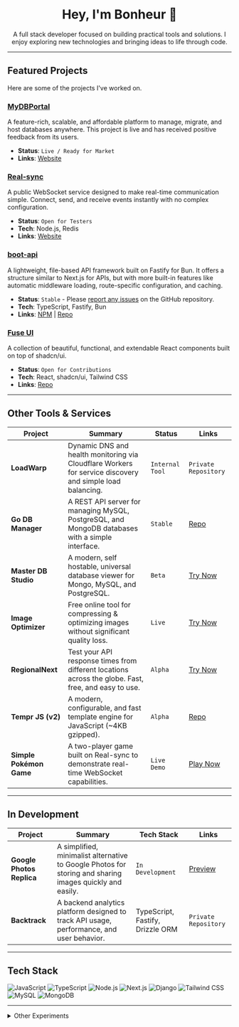 <h1 align="center">Hey, I'm Bonheur 👋</h1>

<p align="center">
  A full stack developer focused on building practical tools and solutions. I enjoy exploring new technologies and bringing ideas to life through code.
</p>

---

## Featured Projects

Here are some of the projects I've worked on.

### [MyDBPortal](https://mydbportal.com/)
A feature-rich, scalable, and affordable platform to manage, migrate, and host databases anywhere. This project is live and has received positive feedback from its users.
* **Status**: `Live / Ready for Market`
* **Links**: [Website](https://mydbportal.com/)

### [Real-sync](https://real-sync.vercel.app/)
A public WebSocket service designed to make real-time communication simple. Connect, send, and receive events instantly with no complex configuration.
* **Status**: `Open for Testers`
* **Tech**: Node.js, Redis
* **Links**: [Website](https://real-sync.vercel.app/)

### [boot-api](https://www.npmjs.com/package/boot-api)
A lightweight, file-based API framework built on Fastify for Bun. It offers a structure similar to Next.js for APIs, but with more built-in features like automatic middleware loading, route-specific configuration, and caching.
* **Status**: `Stable` - Please [report any issues](https://github.com/bonheur15/boot-api/issues) on the GitHub repository.
* **Tech**: TypeScript, Fastify, Bun
* **Links**: [NPM](https://www.npmjs.com/package/boot-api) | [Repo](https://github.com/bonheur15/boot-api)

### [Fuse UI](https://github.com/bonheur15/fuse-ui)
A collection of beautiful, functional, and extendable React components built on top of shadcn/ui.
* **Status**: `Open for Contributions`
* **Tech**: React, shadcn/ui, Tailwind CSS
* **Links**: [Repo](https://github.com/bonheur15/fuse-ui)

---

## Other Tools & Services

| Project                 | Summary                                                                                                 | Status                     | Links                                                                                             |
| ----------------------- | ------------------------------------------------------------------------------------------------------- | -------------------------- | ------------------------------------------------------------------------------------------------- |
| **LoadWarp** | Dynamic DNS and health monitoring via Cloudflare Workers for service discovery and simple load balancing. | `Internal Tool`            | `Private Repository`                                                                              |
| **Go DB Manager** | A REST API server for managing MySQL, PostgreSQL, and MongoDB databases with a simple interface.          | `Stable`                   | [Repo](https://github.com/bonheur15/go-db-manager)                                                  |
| **Master DB Studio** | A modern, self hostable, universal database viewer for Mongo, MySQL, and PostgreSQL.                    | `Beta`                     | [Try Now](https://master-db-studio.vercel.app/)                                                   |
| **Image Optimizer** | Free online tool for compressing & optimizing images without significant quality loss.                  | `Live`                     | [Try Now](https://image-munch.hubfiy.space/)                                                      |
| **RegionalNext** | Test your API response times from different locations across the globe. Fast, free, and easy to use.    | `Alpha`                    | [Try Now](https://regionalnext.vercel.app/)                                                       |
| **Tempr JS (v2)** | A modern, configurable, and fast template engine for JavaScript (~4KB gzipped).                         | `Alpha`                    | [Repo](https://github.com/bonheur15/TemprJs)                                                      |
| **Simple Pokémon Game** | A two-player game built on Real-sync to demonstrate real-time WebSocket capabilities.                   | `Live Demo`                | [Play Now](https://simple-pokemon-preview.vercel.app/game)                                        |

---

## In Development

| Project                 | Summary                                                                                                | Tech Stack                         | Links                                                                                             |
| ----------------------- | ------------------------------------------------------------------------------------------------------ | ---------------------------------- | ------------------------------------------------------------------------------------------------- |
| **Google Photos Replica** | A simplified, minimalist alternative to Google Photos for storing and sharing images quickly and easily. | `In Development`                   | [Preview](https://google-photos-replica.vercel.app/)                                       |
| **Backtrack** | A backend analytics platform designed to track API usage, performance, and user behavior.                | TypeScript, Fastify, Drizzle ORM   | `Private Repository`                                                                              |

---

## Tech Stack

![JavaScript](https://img.shields.io/badge/-JavaScript-F7DF1E?style=flat&logo=javascript&logoColor=000)
![TypeScript](https://img.shields.io/badge/-TypeScript-3178C6?style=flat&logo=typescript&logoColor=fff)
![Node.js](https://img.shields.io/badge/-Node.js-339933?style=flat&logo=node.js&logoColor=fff)
![Next.js](https://img.shields.io/badge/-Next.js-000?style=flat&logo=next.js)
![Django](https://img.shields.io/badge/-Django-092E20?style=flat&logo=django)
![Tailwind CSS](https://img.shields.io/badge/-Tailwind-38B2AC?style=flat&logo=tailwind-css&logoColor=fff)
![MySQL](https://img.shields.io/badge/-MySQL-4479A1?style=flat&logo=mysql&logoColor=fff)
![MongoDB](https://img.shields.io/badge/-MongoDB-47A248?style=flat&logo=mongodb&logoColor=fff)

---

<details>
<summary>Other Experiments</summary>

* CLI IP Scanner
* Social Media Engagement Bot
* MT5 Auto Trading Bridge

</details>
